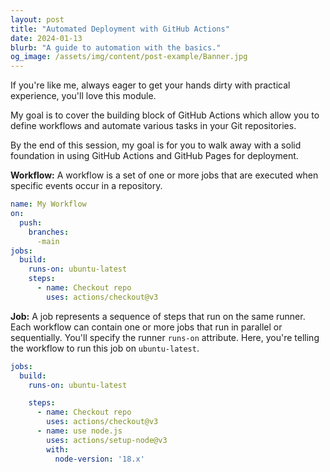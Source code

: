 ```yaml
---
layout: post
title: "Automated Deployment with GitHub Actions"
date: 2024-01-13 
blurb: "A guide to automation with the basics."
og_image: /assets/img/content/post-example/Banner.jpg
---
```


If you're like me, always eager to get your hands dirty with practical 
experience, you'll love this module. 

My goal is to cover the building block of GitHub Actions which allow 
you to define workflows and automate various tasks in your Git repositories.

By the end of this session, my goal is for you to walk away with a solid
foundation in using GitHub Actions and GitHub Pages for deployment.

<b>Workflow:</b> A workflow is a set of one or more jobs that are executed
when specific events occur in a repository.

```yaml
name: My Workflow
on: 
  push:
    branches:
      -main
jobs:
  build:
    runs-on: ubuntu-latest
    steps: 
      - name: Checkout repo
        uses: actions/checkout@v3
```
<b>Job:</b> A job represents a sequence of steps that run on the same runner. Each
workflow can contain one or more jobs that run in parallel or sequentially. You'll
specify the runner `runs-on` attribute. Here, you're telling the workflow to run this
job on `ubuntu-latest`.

```yaml
jobs:
  build:
    runs-on: ubuntu-latest

    steps: 
      - name: Checkout repo 
        uses: actions/checkout@v3
      - name: use node.js 
        uses: actions/setup-node@v3
        with:
          node-version: '18.x'
```